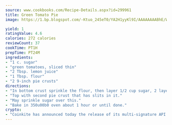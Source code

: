 ```yaml
---
source: www.cookbooks.com/Recipe-Details.aspx?id=299961
title: Green Tomato Pie
image: https://1.bp.blogspot.com/-Ktuo_245eT0/YA2H1yyKl9I/AAAAAAAABhE/WMoqSq2tWOcgMkPaLYZ-49h8pVDUUwFCQCLcBGAsYHQ/s307/5.png

yield: 1
ratingValue: 4.6
calories: 272 calories
reviewCount: 37
cookTime: PT1H
prepTime: PT24M
ingredients:
- "1 c. sugar"
- "green tomatoes, sliced thin"
- "2 Tbsp. lemon juice"
- "1 Tbsp. flour"
- "2 9-inch pie crusts"
directions:
- "In bottom crust sprinkle the flour, then layer 1/2 cup sugar, 2 layers of green tomatoes, sprinkle the lemon juice over this, then layer 1/2 cup sugar over this."
- "Top with second pie crust that has slits in it."
- "May sprinkle sugar over this."
- "Bake in 350u00b0 oven about 1 hour or until done."
crypto:
- "Coinkite has announced today the release of its multi-signature API and Co-sign Pages, giving users the first Bitcoin platform of its kind to support M-of-15 signatures."
---
```

